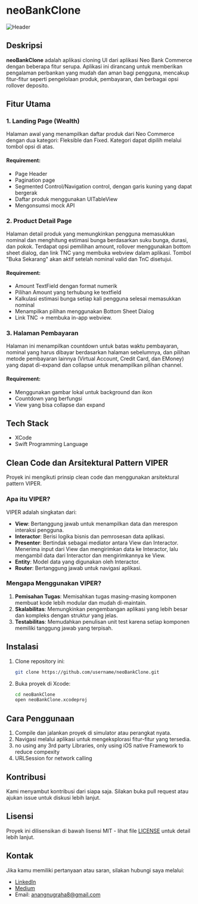 # neoBankClone
![Header](https://imgtr.ee/images/2024/07/10/1e4bc234e43bef51f3d1bada850cc77c.png)

## Deskripsi
**neoBankClone** adalah aplikasi cloning UI dari aplikasi Neo Bank Commerce dengan beberapa fitur serupa. Aplikasi ini dirancang untuk memberikan pengalaman perbankan yang mudah dan aman bagi pengguna, mencakup fitur-fitur seperti pengelolaan produk, pembayaran, dan berbagai opsi rollover deposito.

## Fitur Utama
### 1. Landing Page (Wealth)
Halaman awal yang menampilkan daftar produk dari Neo Commerce dengan dua kategori: Fleksible dan Fixed. Kategori dapat dipilih melalui tombol opsi di atas.

#### Requirement:
- Page Header
- Pagination page
- Segmented Control/Navigation control, dengan garis kuning yang dapat bergerak
- Daftar produk menggunakan UITableView
- Mengonsumsi mock API

### 2. Product Detail Page
Halaman detail produk yang memungkinkan pengguna memasukkan nominal dan menghitung estimasi bunga berdasarkan suku bunga, durasi, dan pokok. Terdapat opsi pemilihan amount, rollover menggunakan bottom sheet dialog, dan link TNC yang membuka webview dalam aplikasi. Tombol "Buka Sekarang" akan aktif setelah nominal valid dan TnC disetujui.

#### Requirement:
- Amount TextField dengan format numerik
- Pilihan Amount yang terhubung ke textfield
- Kalkulasi estimasi bunga setiap kali pengguna selesai memasukkan nominal
- Menampilkan pilihan menggunakan Bottom Sheet Dialog
- Link TNC -> membuka in-app webview.

### 3. Halaman Pembayaran
Halaman ini menampilkan countdown untuk batas waktu pembayaran, nominal yang harus dibayar berdasarkan halaman sebelumnya, dan pilihan metode pembayaran lainnya (Virtual Account, Credit Card, dan EMoney) yang dapat di-expand dan collapse untuk menampilkan pilihan channel.

#### Requirement:
- Menggunakan gambar lokal untuk background dan ikon
- Countdown yang berfungsi
- View yang bisa collapse dan expand

## Tech Stack
- XCode
- Swift Programming Language

## Clean Code dan Arsitektural Pattern VIPER
Proyek ini mengikuti prinsip clean code dan menggunakan arsitektural pattern VIPER. 

### Apa itu VIPER?
VIPER adalah singkatan dari:
- **View**: Bertanggung jawab untuk menampilkan data dan merespon interaksi pengguna.
- **Interactor**: Berisi logika bisnis dan pemrosesan data aplikasi.
- **Presenter**: Bertindak sebagai mediator antara View dan Interactor. Menerima input dari View dan mengirimkan data ke Interactor, lalu mengambil data dari Interactor dan mengirimkannya ke View.
- **Entity**: Model data yang digunakan oleh Interactor.
- **Router**: Bertanggung jawab untuk navigasi aplikasi.

### Mengapa Menggunakan VIPER?
1. **Pemisahan Tugas**: Memisahkan tugas masing-masing komponen membuat kode lebih modular dan mudah di-maintain.
2. **Skalabilitas**: Memungkinkan pengembangan aplikasi yang lebih besar dan kompleks dengan struktur yang jelas.
3. **Testabilitas**: Memudahkan penulisan unit test karena setiap komponen memiliki tanggung jawab yang terpisah.

## Instalasi
1. Clone repository ini:
    ```bash
    git clone https://github.com/username/neoBankClone.git
    ```
2. Buka proyek di Xcode:
    ```bash
    cd neoBankClone
    open neoBankClone.xcodeproj
    ```

## Cara Penggunaan
1. Compile dan jalankan proyek di simulator atau perangkat nyata.
2. Navigasi melalui aplikasi untuk mengeksplorasi fitur-fitur yang tersedia.
3. no using any 3rd party Libraries, only using iOS native Framework to reduce compexity
4. URLSession for network calling

## Kontribusi
Kami menyambut kontribusi dari siapa saja. Silakan buka pull request atau ajukan issue untuk diskusi lebih lanjut.

## Lisensi
Proyek ini dilisensikan di bawah lisensi MIT - lihat file [LICENSE](LICENSE) untuk detail lebih lanjut.

## Kontak
Jika kamu memiliki pertanyaan atau saran, silakan hubungi saya melalui:
- [LinkedIn](https://www.linkedin.com/in/anangnugraha/)
- [Medium](https://anangnugraha.medium.com/)
- Email: anangnugraha8@gmail.com
